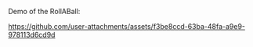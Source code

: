 Demo of the RollABall:



https://github.com/user-attachments/assets/f3be8ccd-63ba-48fa-a9e9-978113d6cd9d

